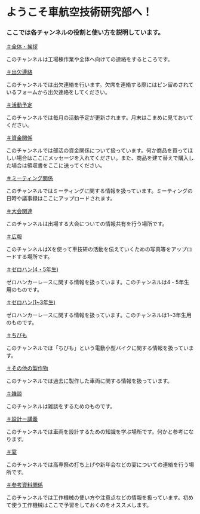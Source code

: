 <html>
 <head>
  <meta charset="utf-8">
  <link rel="stylesheet" type="text/css" href="Read me.css" />
 </head>
 <body>
  <div class="header">
   <h1>ようこそ車航空技術研究部へ！</h1>
   <h3>ここでは各チャンネルの役割と使い方を説明しています。</h3>
  </div>

  <a href="https://discord.com/channels/1209843805243703366/1209843805243703369">＃全体・挨拶</a>
  <p>このチャンネルは工場棟作業や全体へ向けての連絡をするところです。</p>

  <a href="https://discord.com/channels/1209843805243703366/1209844944039317594">＃出欠連絡</a>
  <p>このチャンネルでは出欠連絡を行います。欠席を連絡する際にはピン留めされているフォームから出欠連絡をしてください。</p>

  <a href="https://discord.com/channels/1209843805243703366/1209844999307403294">＃活動予定</a>
  <p>このチャンネルでは毎月の活動予定が更新されます。月末はこまめに見ておいてください。</p>

  <a href="https://discord.com/channels/1209843805243703366/1209845067544797205">＃資金関係</a>
  <p>このチャンネルでは部活の資金関係について扱っています。何か商品を買ってほしい場合はここにメッセージを入れてください。また、商品を建て替えで購入した場合は領収書をここに送ってください。</p>

  <a href="https://discord.com/channels/1209843805243703366/1209845151607033856">＃ミーティング関係</a>
  <p>このチャンネルではミーティングに関する情報を扱っています。ミーティングの日時や議事録はここにアップロードされます。</p>

  <a href="https://discord.com/channels/1209843805243703366/1209845220791816262">＃大会関連</a>
  <p>このチャンネルは出場する大会についての情報共有を行う場所です。</p>

  <a href="https://discord.com/channels/1209843805243703366/1209845283475820594">＃広報</a>
  <p>このチャンネルはXを使って車技研の活動を伝えていくための写真等をアップロードする場所です。</p>

  <a href="https://discord.com/channels/1209843805243703366/1209845545854705686">＃ゼロハン(4・5年生)</a>
  <p>ゼロハンカーレースに関する情報を扱っています。このチャンネルは4・5年生用のものです。</p>

  <a href="https://discord.com/channels/1209843805243703366/1209845738985758780">＃ゼロハン(1~3年生)</a>
  <p>ゼロハンカーレースに関する情報を扱っています。このチャンネルは1~3年生用のものです。</p>

  <a href="https://discord.com/channels/1209843805243703366/1209846040216346644">＃ちびも</a>
  <p>このチャンネルでは「ちびも」という電動小型バイクに関する情報を扱っています。</p>

  <a href="https://discord.com/channels/1209843805243703366/1209846102220869642">＃その他の製作物</a>
  <p>このチャンネルでは過去に製作した車両に関する情報を扱っています。</p>

  <a href="https://discord.com/channels/1209843805243703366/1209843805243703375">＃雑談</a>
  <p>このチャンネルは雑談をするためのものです。</p>

  <a href="https://discord.com/channels/1209843805243703366/1209846490911088700">＃設計ー講義</a>
  <p>このチャンネルでは車両を設計するための知識を学ぶ場所です。何かと参考になります。</p>

  <a href="https://discord.com/channels/1209843805243703366/1209846565028495391">＃宴</a>
  <p>このチャンネルでは高専祭の打ち上げや新年会などの宴についての連絡を行う場所です。</p>

  <a href="https://discord.com/channels/1209843805243703366/1209846369842630666">＃参考資料関係</a>
  <p>このチャンネルでは工作機械の使い方や注意点などの情報を扱っています。初めて使う工作機械はここで予習をしておくのをオススメします。</p>
 </body>
</html>
